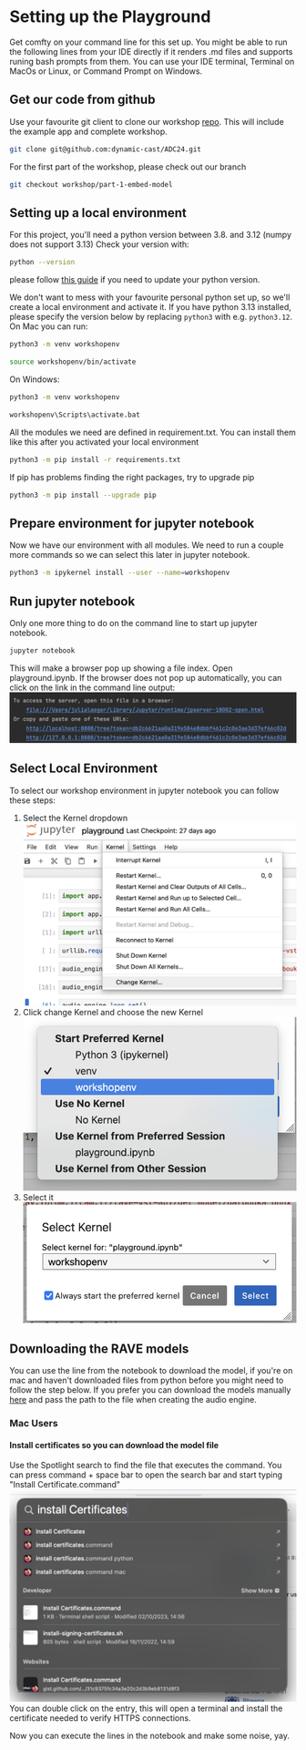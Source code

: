 # Setting up the Playground
Get comfty on your command line for this set up. You might be able to run the following lines from your IDE directly if it renders .md files and supports runing bash prompts from them. You can use your IDE terminal, Terminal on MacOs or Linux, or Command Prompt on Windows.

## Get our code from github
Use your favourite git client to clone our workshop [repo](https://github.com/dynamic-cast/ADC24).
This will include the example app and complete workshop.
```bash
git clone git@github.com:dynamic-cast/ADC24.git
```

For the first part of the workshop, please check out our branch
```bash
git checkout workshop/part-1-embed-model
```

## Setting up a local environment
For this project, you'll need a python version between 3.8. and 3.12 (numpy does not support 3.13) Check your version with:

```bash
python --version
```

please follow [this guide](https://www.pythoncentral.io/how-to-update-python/) if you need to update your python version.

We don't want to mess with your favourite personal python set up, so we'll create a local environment and activate it. If you have python 3.13 installed, please specify the version below by replacing `python3` with e.g. `python3.12`. On Mac you can run: 

```bash
python3 -m venv workshopenv
```
```bash
source workshopenv/bin/activate
```

On Windows:
```bash
python3 -m venv workshopenv
```
```bash
workshopenv\Scripts\activate.bat
```

All the modules we need are defined in requirement.txt. You can install them like this after you activated your local environment
```bash
python3 -m pip install -r requirements.txt
```

If pip has problems finding the right packages, try to upgrade pip
```bash
python3 -m pip install --upgrade pip
```

## Prepare environment for jupyter notebook 

Now we have our environment with all modules. We need to run a couple more commands so we can select this later in jupyter notebook.
```bash
python3 -m ipykernel install --user --name=workshopenv
```

## Run jupyter notebook
Only one more thing to do on the command line to start up jupyter notebook. 
```bash
jupyter notebook
```

This will make a browser pop up showing a file index. Open playground.ipynb.
If the browser does not pop up automatically, you can click on the link in the command line output:
![Link to local jupyter host](jupyter_setup_resources/jupyter_server.jpg)

## Select Local Environment
To select our workshop environment in jupyter notebook you can follow these steps:
1. Select the Kernel dropdown
![Select Kernel menu](jupyter_setup_resources/select_kernel1.jpg)
2. Click change Kernel and choose the new Kernel
![Change Kernel](jupyter_setup_resources/select_kernel2.jpg)
3. Select it
![Select Kernel](jupyter_setup_resources/select_kernel3.jpg)

## Downloading the RAVE models
You can use the line from the notebook to download the model, if you're on mac and haven't downloaded files from python before you might need to follow the step below.
If you prefer you can download the models manually [here](https://acids-ircam.github.io/rave_models_download) and pass the path to the file when creating the audio engine.   

### Mac Users
#### Install certificates so you can download the model file
Use the Spotlight search to find the file that executes the command. You can press command + space bar to open the search bar and start typing "Install Certificate.command"
![Install the certificate](jupyter_setup_resources/install_certificates.jpg)
You can double click on the entry, this will open a terminal and install the certificate needed to verify HTTPS connections.

Now you can execute the lines in the notebook and make some noise, yay.